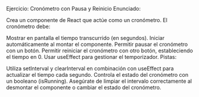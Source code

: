 Ejercicio: Cronómetro con Pausa y Reinicio
Enunciado:

Crea un componente de React que actúe como un cronómetro. El cronómetro debe:

Mostrar en pantalla el tiempo transcurrido (en segundos).
Iniciar automáticamente al montar el componente.
Permitir pausar el cronómetro con un botón.
Permitir reiniciar el cronómetro con otro botón, estableciendo el tiempo en 0.
Usar useEffect para gestionar el temporizador.
Pistas:

Utiliza setInterval y clearInterval en combinación con useEffect para actualizar el tiempo cada segundo.
Controla el estado del cronómetro con un booleano (isRunning).
Asegúrate de limpiar el intervalo correctamente al desmontar el componente o cambiar el estado del cronómetro.